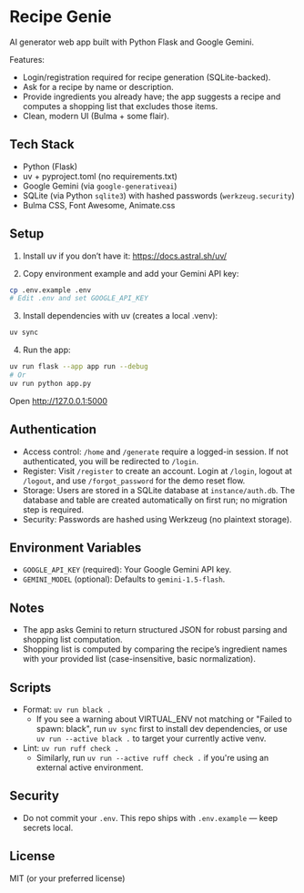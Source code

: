 # Recipe Genie

AI generator web app built with Python Flask and Google Gemini.

Features:
- Login/registration required for recipe generation (SQLite-backed).
- Ask for a recipe by name or description.
- Provide ingredients you already have; the app suggests a recipe and computes a shopping list that excludes those items.
- Clean, modern UI (Bulma + some flair).

## Tech Stack
- Python (Flask)
- uv + pyproject.toml (no requirements.txt)
- Google Gemini (via `google-generativeai`)
- SQLite (via Python `sqlite3`) with hashed passwords (`werkzeug.security`)
- Bulma CSS, Font Awesome, Animate.css

## Setup

1) Install uv if you don’t have it:
   https://docs.astral.sh/uv/

2) Copy environment example and add your Gemini API key:

```bash
cp .env.example .env
# Edit .env and set GOOGLE_API_KEY
```

3) Install dependencies with uv (creates a local .venv):

```bash
uv sync
```

4) Run the app:

```bash
uv run flask --app app run --debug
# Or
uv run python app.py
```

Open http://127.0.0.1:5000

## Authentication
- Access control: `/home` and `/generate` require a logged-in session. If not authenticated, you will be redirected to `/login`.
- Register: Visit `/register` to create an account. Login at `/login`, logout at `/logout`, and use `/forgot_password` for the demo reset flow.
- Storage: Users are stored in a SQLite database at `instance/auth.db`. The database and table are created automatically on first run; no migration step is required.
- Security: Passwords are hashed using Werkzeug (no plaintext storage).

## Environment Variables
- `GOOGLE_API_KEY` (required): Your Google Gemini API key.
- `GEMINI_MODEL` (optional): Defaults to `gemini-1.5-flash`.

## Notes
- The app asks Gemini to return structured JSON for robust parsing and shopping list computation.
- Shopping list is computed by comparing the recipe’s ingredient names with your provided list (case-insensitive, basic normalization).

## Scripts
- Format: `uv run black .`
  - If you see a warning about VIRTUAL_ENV not matching or "Failed to spawn: black", run `uv sync` first to install dev dependencies, or use `uv run --active black .` to target your currently active venv.
- Lint: `uv run ruff check .`
  - Similarly, run `uv run --active ruff check .` if you're using an external active environment.

## Security
- Do not commit your `.env`. This repo ships with `.env.example` — keep secrets local.

## License
MIT (or your preferred license)

